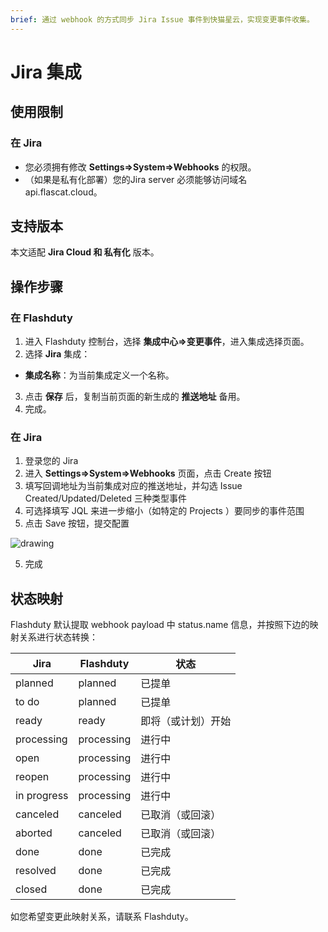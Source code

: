 ```yaml
---
brief: 通过 webhook 的方式同步 Jira Issue 事件到快猫星云，实现变更事件收集。
---
```


# Jira 集成

## 使用限制

### 在 Jira

- 您必须拥有修改 **Settings=>System=>Webhooks** 的权限。
- （如果是私有化部署）您的Jira server 必须能够访问域名 api.flascat.cloud。

## 支持版本

本文适配 **Jira Cloud 和 私有化** 版本。

## 操作步骤

### 在 Flashduty

1. 进入 Flashduty 控制台，选择 **集成中心=>变更事件**，进入集成选择页面。
2. 选择 **Jira** 集成：
- **集成名称**：为当前集成定义一个名称。
3. 点击 **保存** 后，复制当前页面的新生成的 **推送地址** 备用。
4. 完成。

### 在 Jira

1. 登录您的 Jira
2. 进入 **Settings=>System=>Webhooks** 页面，点击 Create 按钮
3. 填写回调地址为当前集成对应的推送地址，并勾选 Issue Created/Updated/Deleted 三种类型事件
4. 可选择填写 JQL 来进一步缩小（如特定的 Projects ）要同步的事件范围
5. 点击 Save 按钮，提交配置

<img alt="drawing" src="https://fcimg.i18n.site/zh/flashduty/mixin/change_integration/jira/1.avif" />

5. 完成

## 状态映射

Flashduty 默认提取 webhook payload 中 status.name 信息，并按照下边的映射关系进行状态转换：

| Jira        | Flashduty   | 状态               |
| ----------- | ---------- | ------------------ |
| planned     | planned    | 已提单             |
| to do       | planned    | 已提单             |
| ready       | ready      | 即将（或计划）开始 |
| processing  | processing | 进行中             |
| open        | processing | 进行中             |
| reopen      | processing | 进行中             |
| in progress | processing | 进行中             |
| canceled    | canceled   | 已取消（或回滚）   |
| aborted     | canceled   | 已取消（或回滚）   |
| done        | done       | 已完成             |
| resolved    | done       | 已完成             |
| closed      | done       | 已完成             |

如您希望变更此映射关系，请联系 Flashduty。